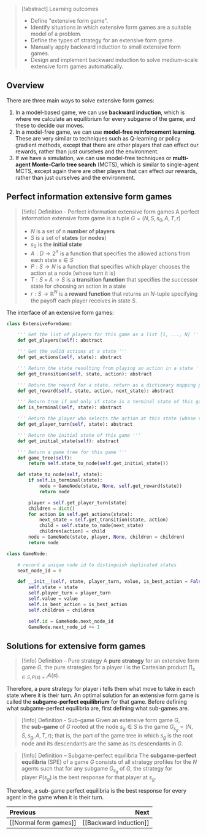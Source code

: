 >[!abstract] Learning outcomes
>- Define "extensive form game".
>- Identify situations in which extensive form games are a suitable model of a problem.
>- Define the types of strategy for an extensive form game.
>- Manually apply backward induction to small extensive form games.
>- Design and implement backward induction to solve medium-scale extensive form games automatically.

## Overview
There are three main ways to solve extensive form games:
1. In a model-based game, we can use **backward induction**, which is where we calculate an equilibrium for every subgame of the game, and these to decide our moves.
2. In a model-free game, we can use **model-free reinforcement learning**. These are very similar to techniques such as Q-learning or policy gradient methods, except that there are other players that can effect our rewards, rather than just ourselves and the environment.
3. If we have a simulation, we can use model-free techniques or **multi-agent Monte-Carlo tree search** (MCTS), which is similar to single-agent MCTS, except again there are other players that can effect our rewards, rather than just ourselves and the environment.
## Perfect information extensive form games
>[!info] Definition - Perfect information extensive form games
>A perfect information extensive form game is a tuple $G=(N,S,s_0,A,T,r)$
>- $N$ is a set of n **number of players**
>- $S$ is a set of **states** (or **nodes**)
>- $s_0$ is the **initial state**
>- $A:D\to2^A$ is a function that specifies the allowed actions from each state $s\in S$
>- $P:S\to N$ is a function that specifies which player chooses the action at a node (whose turn it is)
>- $T:S\times A\to S$ is a **transition function** that specifies the successor state for choosing an action in a state
>- $r:S\to\mathbb{R}^N$ is a **reward function** that returns an $N$-tuple specifying the payoff each player receives in state $S$.

The interface of an extensive form games:
```python
class ExtensiveFormGame:

    ''' Get the list of players for this game as a list [1, ..., N] '''
    def get_players(self): abstract

    ''' Get the valid actions at a state '''
    def get_actions(self, state): abstract

    ''' Return the state resulting from playing an action in a state '''
    def get_transition(self, state, action): abstract

    ''' Return the reward for a state, return as a dictionary mapping players to rewards '''
    def get_reward(self, state, action, next_state): abstract

    ''' Return true if and only if state is a terminal state of this game '''
    def is_terminal(self, state): abstract

    ''' Return the player who selects the action at this state (whose turn it is) '''
    def get_player_turn(self, state): abstract

    ''' Return the initial state of this game '''
    def get_initial_state(self): abstract

    ''' Return a game tree for this game '''
    def game_tree(self):
        return self.state_to_node(self.get_initial_state())

    def state_to_node(self, state):
        if self.is_terminal(state):
            node = GameNode(state, None, self.get_reward(state))
            return node

        player = self.get_player_turn(state)
        children = dict()
        for action in self.get_actions(state):
            next_state = self.get_transition(state, action)
            child = self.state_to_node(next_state)
            children[action] = child
        node = GameNode(state, player, None, children = children)
        return node

class GameNode:

    # record a unique node id to distinguish duplicated states
    next_node_id = 0

    def __init__(self, state, player_turn, value, is_best_action = False, children = dict()):
        self.state = state
        self.player_turn = player_turn
        self.value = value
        self.is_best_action = is_best_action
        self.children = children

        self.id = GameNode.next_node_id
        GameNode.next_node_id += 1
```
## Solutions for extensive form games
>[!info] Definition – Pure strategy
A **pure strategy** for an extensive form game $G$, the pure strategies for a player $i$ is the Cartesian product $\prod_{s\in S,P(s)=i}A(s)$.

Therefore, a pure strategy for player $i$ tells them what move to take in each state where it is their turn. An optimal solution for an extensive form game is called the **subgame-perfect equilibrium** for that game. Before defining what subgame-perfect equilibria are, first defining what sub-games are.
>[!info] Definition - Sub-game
>Given an extensive form game $G$, the **sub-game** of $G$ rooted at the node $s_g\in S$ is the game $G_{s_g}=(N,S,s_g,A,T,r)$; that is, the part of the game tree in which $s_g$ is the root node and its descendants are the same as its descendants in $G$.

>[!info] Definition – Subgame-perfect equilibria
The **subgame-perfect equilibria** (SPE) of a game $G$ consists of all strategy profiles for the $N$ agents such that for any subgame $G_{s_g}$ of $G$, the strategy for player $P(s_g)$ is the best response for that player at $s_g$.

Therefore, a sub-game perfect equilibria is the best response for every agent in the game when it is their turn.

| Previous              |                   Next |
| :-------------------- | ---------------------: |
| [[Normal form games]] | [[Backward induction]] 
